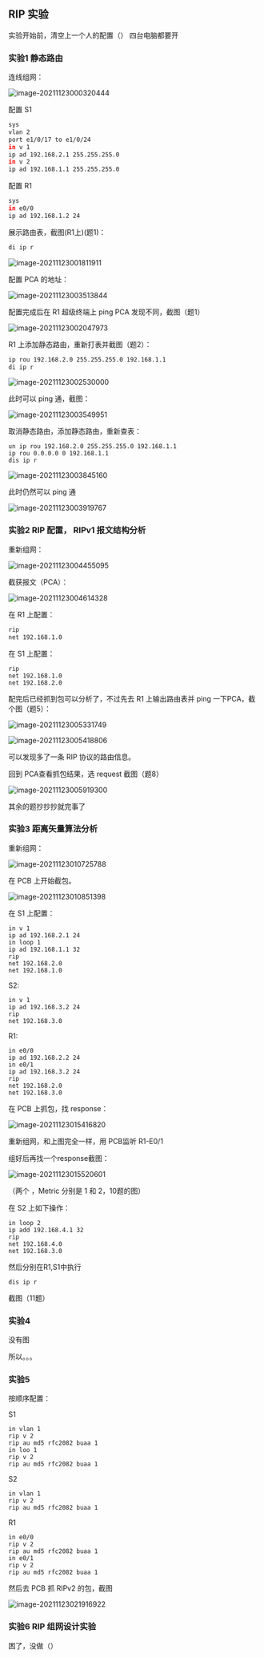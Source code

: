 ## RIP 实验

实验开始前，清空上一个人的配置（） 四台电脑都要开

### 实验1 静态路由

连线组网：

![image-20211123000320444](../../../../../Hao%2520Zeyu/Documents/_learning/_%25E5%25A4%25A7%25E4%25B8%2589%25E4%25B8%258A/learning/%25E8%25AE%25A1%25E7%25AE%2597%25E6%259C%25BA%25E7%25BD%2591%25E7%25BB%259C/%25E5%25AE%259E%25E9%25AA%258C/%25E5%25AE%259E%25E9%25AA%258C4-RIP%25E5%25AE%259E%25E9%25AA%258C/%25E5%25AE%259E%25E9%25AA%258C%25E8%25AE%25B0%25E5%25BD%2595.assets/image-20211123000320444.png)

配置 S1

```sh
sys
vlan 2
port e1/0/17 to e1/0/24
in v 1
ip ad 192.168.2.1 255.255.255.0
in v 2
ip ad 192.168.1.1 255.255.255.0
```

配置 R1

```sh
sys
in e0/0
ip ad 192.168.1.2 24
```

展示路由表，截图(R1上)(题1)：

```sh
di ip r
```

![image-20211123001811911](../../../../../Hao%2520Zeyu/Documents/_learning/_%25E5%25A4%25A7%25E4%25B8%2589%25E4%25B8%258A/learning/%25E8%25AE%25A1%25E7%25AE%2597%25E6%259C%25BA%25E7%25BD%2591%25E7%25BB%259C/%25E5%25AE%259E%25E9%25AA%258C/%25E5%25AE%259E%25E9%25AA%258C4-RIP%25E5%25AE%259E%25E9%25AA%258C/%25E5%25AE%259E%25E9%25AA%258C%25E8%25AE%25B0%25E5%25BD%2595.assets/image-20211123001811911.png)

配置 PCA 的地址：

![image-20211123003513844](../../../../../Hao%2520Zeyu/Documents/_learning/_%25E5%25A4%25A7%25E4%25B8%2589%25E4%25B8%258A/learning/%25E8%25AE%25A1%25E7%25AE%2597%25E6%259C%25BA%25E7%25BD%2591%25E7%25BB%259C/%25E5%25AE%259E%25E9%25AA%258C/%25E5%25AE%259E%25E9%25AA%258C4-RIP%25E5%25AE%259E%25E9%25AA%258C/%25E5%25AE%259E%25E9%25AA%258C%25E8%25AE%25B0%25E5%25BD%2595.assets/image-20211123003513844.png)

配置完成后在 R1 超级终端上 ping PCA 发现不同，截图（题1）

![image-20211123002047973](../../../../../Hao%2520Zeyu/Documents/_learning/_%25E5%25A4%25A7%25E4%25B8%2589%25E4%25B8%258A/learning/%25E8%25AE%25A1%25E7%25AE%2597%25E6%259C%25BA%25E7%25BD%2591%25E7%25BB%259C/%25E5%25AE%259E%25E9%25AA%258C/%25E5%25AE%259E%25E9%25AA%258C4-RIP%25E5%25AE%259E%25E9%25AA%258C/%25E5%25AE%259E%25E9%25AA%258C%25E8%25AE%25B0%25E5%25BD%2595.assets/image-20211123002047973.png)

R1 上添加静态路由，重新打表并截图（题2）：

```sh
ip rou 192.168.2.0 255.255.255.0 192.168.1.1
di ip r
```

![image-20211123002530000](../../../../../Hao%2520Zeyu/Documents/_learning/_%25E5%25A4%25A7%25E4%25B8%2589%25E4%25B8%258A/learning/%25E8%25AE%25A1%25E7%25AE%2597%25E6%259C%25BA%25E7%25BD%2591%25E7%25BB%259C/%25E5%25AE%259E%25E9%25AA%258C/%25E5%25AE%259E%25E9%25AA%258C4-RIP%25E5%25AE%259E%25E9%25AA%258C/%25E5%25AE%259E%25E9%25AA%258C%25E8%25AE%25B0%25E5%25BD%2595.assets/image-20211123002530000.png)

此时可以 ping 通，截图：

![image-20211123003549951](../../../../../Hao%2520Zeyu/Documents/_learning/_%25E5%25A4%25A7%25E4%25B8%2589%25E4%25B8%258A/learning/%25E8%25AE%25A1%25E7%25AE%2597%25E6%259C%25BA%25E7%25BD%2591%25E7%25BB%259C/%25E5%25AE%259E%25E9%25AA%258C/%25E5%25AE%259E%25E9%25AA%258C4-RIP%25E5%25AE%259E%25E9%25AA%258C/%25E5%25AE%259E%25E9%25AA%258C%25E8%25AE%25B0%25E5%25BD%2595.assets/image-20211123003549951.png)

取消静态路由，添加静态路由，重新查表：

```
un ip rou 192.168.2.0 255.255.255.0 192.168.1.1
ip rou 0.0.0.0 0 192.168.1.1
dis ip r
```

![image-20211123003845160](../../../../../Hao%2520Zeyu/Documents/_learning/_%25E5%25A4%25A7%25E4%25B8%2589%25E4%25B8%258A/learning/%25E8%25AE%25A1%25E7%25AE%2597%25E6%259C%25BA%25E7%25BD%2591%25E7%25BB%259C/%25E5%25AE%259E%25E9%25AA%258C/%25E5%25AE%259E%25E9%25AA%258C4-RIP%25E5%25AE%259E%25E9%25AA%258C/%25E5%25AE%259E%25E9%25AA%258C%25E8%25AE%25B0%25E5%25BD%2595.assets/image-20211123003845160.png)

此时仍然可以 ping 通

![image-20211123003919767](../../../../../Hao%2520Zeyu/Documents/_learning/_%25E5%25A4%25A7%25E4%25B8%2589%25E4%25B8%258A/learning/%25E8%25AE%25A1%25E7%25AE%2597%25E6%259C%25BA%25E7%25BD%2591%25E7%25BB%259C/%25E5%25AE%259E%25E9%25AA%258C/%25E5%25AE%259E%25E9%25AA%258C4-RIP%25E5%25AE%259E%25E9%25AA%258C/%25E5%25AE%259E%25E9%25AA%258C%25E8%25AE%25B0%25E5%25BD%2595.assets/image-20211123003919767.png)

### 实验2 RIP 配置， RIPv1 报文结构分析

重新组网：

![image-20211123004455095](../../../../../Hao%2520Zeyu/Documents/_learning/_%25E5%25A4%25A7%25E4%25B8%2589%25E4%25B8%258A/learning/%25E8%25AE%25A1%25E7%25AE%2597%25E6%259C%25BA%25E7%25BD%2591%25E7%25BB%259C/%25E5%25AE%259E%25E9%25AA%258C/%25E5%25AE%259E%25E9%25AA%258C4-RIP%25E5%25AE%259E%25E9%25AA%258C/%25E5%25AE%259E%25E9%25AA%258C%25E8%25AE%25B0%25E5%25BD%2595.assets/image-20211123004455095.png)

截获报文（PCA）：

![image-20211123004614328](../../../../../Hao%2520Zeyu/Documents/_learning/_%25E5%25A4%25A7%25E4%25B8%2589%25E4%25B8%258A/learning/%25E8%25AE%25A1%25E7%25AE%2597%25E6%259C%25BA%25E7%25BD%2591%25E7%25BB%259C/%25E5%25AE%259E%25E9%25AA%258C/%25E5%25AE%259E%25E9%25AA%258C4-RIP%25E5%25AE%259E%25E9%25AA%258C/%25E5%25AE%259E%25E9%25AA%258C%25E8%25AE%25B0%25E5%25BD%2595.assets/image-20211123004614328.png)

在 R1 上配置：

```sh
rip
net 192.168.1.0
```

在 S1 上配置：

```
rip
net 192.168.1.0
net 192.168.2.0
```

配完后已经抓到包可以分析了，不过先去 R1 上输出路由表并 ping 一下PCA，截个图（题5）：

![image-20211123005331749](../../../../../Hao%2520Zeyu/Documents/_learning/_%25E5%25A4%25A7%25E4%25B8%2589%25E4%25B8%258A/learning/%25E8%25AE%25A1%25E7%25AE%2597%25E6%259C%25BA%25E7%25BD%2591%25E7%25BB%259C/%25E5%25AE%259E%25E9%25AA%258C/%25E5%25AE%259E%25E9%25AA%258C4-RIP%25E5%25AE%259E%25E9%25AA%258C/%25E5%25AE%259E%25E9%25AA%258C%25E8%25AE%25B0%25E5%25BD%2595.assets/image-20211123005331749.png)

![image-20211123005418806](../../../../../Hao%2520Zeyu/Documents/_learning/_%25E5%25A4%25A7%25E4%25B8%2589%25E4%25B8%258A/learning/%25E8%25AE%25A1%25E7%25AE%2597%25E6%259C%25BA%25E7%25BD%2591%25E7%25BB%259C/%25E5%25AE%259E%25E9%25AA%258C/%25E5%25AE%259E%25E9%25AA%258C4-RIP%25E5%25AE%259E%25E9%25AA%258C/%25E5%25AE%259E%25E9%25AA%258C%25E8%25AE%25B0%25E5%25BD%2595.assets/image-20211123005418806.png)

可以发现多了一条 RIP 协议的路由信息。

回到 PCA查看抓包结果，选 request 截图（题8）

![image-20211123005919300](../../../../../Hao%2520Zeyu/Documents/_learning/_%25E5%25A4%25A7%25E4%25B8%2589%25E4%25B8%258A/learning/%25E8%25AE%25A1%25E7%25AE%2597%25E6%259C%25BA%25E7%25BD%2591%25E7%25BB%259C/%25E5%25AE%259E%25E9%25AA%258C/%25E5%25AE%259E%25E9%25AA%258C4-RIP%25E5%25AE%259E%25E9%25AA%258C/%25E5%25AE%259E%25E9%25AA%258C%25E8%25AE%25B0%25E5%25BD%2595.assets/image-20211123005919300.png)

其余的题抄抄抄就完事了

### 实验3 距离矢量算法分析

重新组网：

![image-20211123010725788](../../../../../Hao%2520Zeyu/Documents/_learning/_%25E5%25A4%25A7%25E4%25B8%2589%25E4%25B8%258A/learning/%25E8%25AE%25A1%25E7%25AE%2597%25E6%259C%25BA%25E7%25BD%2591%25E7%25BB%259C/%25E5%25AE%259E%25E9%25AA%258C/%25E5%25AE%259E%25E9%25AA%258C4-RIP%25E5%25AE%259E%25E9%25AA%258C/%25E5%25AE%259E%25E9%25AA%258C%25E8%25AE%25B0%25E5%25BD%2595.assets/image-20211123010725788.png)

在 PCB 上开始截包。

![image-20211123010851398](../../../../../Hao%2520Zeyu/Documents/_learning/_%25E5%25A4%25A7%25E4%25B8%2589%25E4%25B8%258A/learning/%25E8%25AE%25A1%25E7%25AE%2597%25E6%259C%25BA%25E7%25BD%2591%25E7%25BB%259C/%25E5%25AE%259E%25E9%25AA%258C/%25E5%25AE%259E%25E9%25AA%258C4-RIP%25E5%25AE%259E%25E9%25AA%258C/%25E5%25AE%259E%25E9%25AA%258C%25E8%25AE%25B0%25E5%25BD%2595.assets/image-20211123010851398-16376009333791.png)

在 S1 上配置：

```
in v 1
ip ad 192.168.2.1 24
in loop 1
ip ad 192.168.1.1 32
rip
net 192.168.2.0
net 192.168.1.0
```

S2:

```
in v 1
ip ad 192.168.3.2 24
rip
net 192.168.3.0
```

R1:

```
in e0/0
ip ad 192.168.2.2 24
in e0/1
ip ad 192.168.3.2 24
rip
net 192.168.2.0
net 192.168.3.0
```

在 PCB 上抓包，找 response：

![image-20211123015416820](../../../../../Hao%2520Zeyu/Documents/_learning/_%25E5%25A4%25A7%25E4%25B8%2589%25E4%25B8%258A/learning/%25E8%25AE%25A1%25E7%25AE%2597%25E6%259C%25BA%25E7%25BD%2591%25E7%25BB%259C/%25E5%25AE%259E%25E9%25AA%258C/%25E5%25AE%259E%25E9%25AA%258C4-RIP%25E5%25AE%259E%25E9%25AA%258C/%25E5%25AE%259E%25E9%25AA%258C%25E8%25AE%25B0%25E5%25BD%2595.assets/image-20211123015416820.png)

重新组网，和上图完全一样，用 PCB监听 R1-E0/1 

组好后再找一个response截图：

![image-20211123015520601](../../../../../Hao%2520Zeyu/Documents/_learning/_%25E5%25A4%25A7%25E4%25B8%2589%25E4%25B8%258A/learning/%25E8%25AE%25A1%25E7%25AE%2597%25E6%259C%25BA%25E7%25BD%2591%25E7%25BB%259C/%25E5%25AE%259E%25E9%25AA%258C/%25E5%25AE%259E%25E9%25AA%258C4-RIP%25E5%25AE%259E%25E9%25AA%258C/%25E5%25AE%259E%25E9%25AA%258C%25E8%25AE%25B0%25E5%25BD%2595.assets/image-20211123015520601-16376037229312.png)

（两个 ，Metric 分别是 1 和 2，10题的图）



在 S2 上如下操作：

```
in loop 2
ip add 192.168.4.1 32
rip
net 192.168.4.0
net 192.168.3.0
```

然后分别在R1,S1中执行

```
dis ip r
```

截图（11题）

### 实验4 

没有图

所以。。。

### 实验5

按顺序配置：

S1

```
in vlan 1
rip v 2
rip au md5 rfc2082 buaa 1
in loo 1
rip v 2
rip au md5 rfc2082 buaa 1
```

S2

```
in vlan 1
rip v 2
rip au md5 rfc2082 buaa 1
```

R1

```
in e0/0
rip v 2
rip au md5 rfc2082 buaa 1
in e0/1
rip v 2
rip au md5 rfc2082 buaa 1
```

然后去 PCB 抓 RIPv2 的包，截图

![image-20211123021916922](../../../../../Hao%2520Zeyu/Documents/_learning/_%25E5%25A4%25A7%25E4%25B8%2589%25E4%25B8%258A/learning/%25E8%25AE%25A1%25E7%25AE%2597%25E6%259C%25BA%25E7%25BD%2591%25E7%25BB%259C/%25E5%25AE%259E%25E9%25AA%258C/%25E5%25AE%259E%25E9%25AA%258C4-RIP%25E5%25AE%259E%25E9%25AA%258C/%25E5%25AE%259E%25E9%25AA%258C%25E8%25AE%25B0%25E5%25BD%2595.assets/image-20211123021916922.png)

### 实验6 RIP 组网设计实验

困了，没做（）